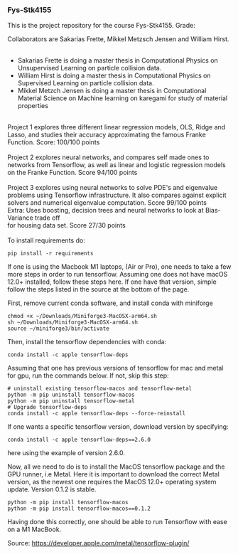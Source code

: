 ### Fys-Stk4155

This is the project repository for the course Fys-Stk4155. Grade: <br />

Collaborators are Sakarias Frette, Mikkel Metzsch Jensen and William Hirst. <br />
<br />
* Sakarias Frette is doing a master thesis in Computational Physics on Unsupervised Learning on particle collision data. <br />
* William Hirst is doing a master thesis in Computational Physics on Supervised Learning on particle collision data. <br />
* Mikkel Metzch Jensen is doing a master thesis in Computational Material Science on Machine learning on karegami for study of material properties <br />
<br />
Project 1 explores three different linear regression models, OLS, Ridge and Lasso, and studies their accuracy approximating the famous 
Franke Function. Score: 100/100 points <br />
<br />
Project 2 explores neural networks, and compares self made ones to networks from Tensorflow, as well as linear and logistic 
regression models on the Franke Function. Score 94/100 points<br />
<br />
Project 3 explores using neural networks to solve PDE's and eigenvalue problems using Tensorflow infrastructure. It also 
compares against explicit solvers and numerical eigenvalue computation. Score 99/100 points<br />
Extra: Uses boosting, decision trees and neural networks to look at Bias-Variance trade off <br />
for housing data set.  Score 27/30 points <br />

<br />
To install requirements do:

```
pip install -r requirements

```

If one is using the Macbook M1 laptops, (Air or Pro), one needs to take a few more steps 
in order to run tensorflow. Assuming one does not have macOS 12.0+ installed, follow these 
steps here. If one have that version, simple follow the steps listed in the source at the bottom of the page. 

First, remove current conda software, and install conda with miniforge
```
chmod +x ~/Downloads/Miniforge3-MacOSX-arm64.sh
sh ~/Downloads/Miniforge3-MacOSX-arm64.sh
source ~/miniforge3/bin/activate
```

Then, install the tensorflow dependencies with conda:
```
conda install -c apple tensorflow-deps
```

Assuming that one has previous versions of tensorflow for mac and metal for gpu,
run the commands below. If not, skip this step:
```
# uninstall existing tensorflow-macos and tensorflow-metal
python -m pip uninstall tensorflow-macos
python -m pip uninstall tensorflow-metal
# Upgrade tensorflow-deps
conda install -c apple tensorflow-deps --force-reinstall
```

If one wants a specific tensorflow version, download version by specifying:

```
conda install -c apple tensorflow-deps==2.6.0
```
here using the example of version 2.6.0.

Now, all we need to do is to install the MacOS tensorflow package and the GPU runner, i.e Metal.
Here it is important to download the correct Metal version, as the newest one requires the MacOS 12.0+
operating system update. Version 0.1.2 is stable.

```
python -m pip install tensorflow-macos
python -m pip install tensorflow-macos==0.1.2
```

Having done this correctly, one should be able to run Tensorflow with ease on a M1 MacBook.


Source: https://developer.apple.com/metal/tensorflow-plugin/
















